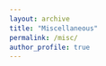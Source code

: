 ```yaml
---
layout: archive
title: "Miscellaneous"
permalink: /misc/
author_profile: true
---
```



<html lang="en">
<head>
    <meta charset="UTF-8">
    <meta name="viewport" content="width=device-width, initial-scale=1.0">
    <style>
        .slider {
            width: 100%;
            max-width: 600px; /* Adjust the width as needed */
            margin: auto;
            overflow: hidden;
            position: relative;
        }

        .slides {
            display: flex;
            transition: transform 0.5s ease;
        }

        .slide {
            width: 100%;
            flex-shrink: 0;
            position: relative;
        }

        .slide img {
            width: 100%;
            height: auto;
            display: block;
        }

        .caption {
            position: absolute;
            bottom: 10px;
            left: 10px;
            color: white;
            background-color: rgba(0, 0, 0, 0.5);
            padding: 5px;
            border-radius: 3px;
            opacity: 0; /* Hide caption initially */
            transition: opacity 0.3s; /* Smooth transition for showing/hiding caption */
        }
        .slide:hover .caption {
            opacity: 1; /* Show caption on hover */
        }

        .navigation-manual {
            position: absolute;
            width: 100%;
            margin-top: -50px;
            display: flex;
            justify-content: center;
            list-style: none;
        }

        .manual-btn {
            border: 2px solid #40D3DC;
            padding: 5px;
            border-radius: 10px;
            cursor: pointer;
            transition: background-color 0.5s;
        }

        .manual-btn:not(:last-child) {
            margin-right: 40px;
        }

        .manual-btn:hover {
            background-color: #40D3DC;
        }
    </style>
</head>
<body>

<div class="slider">
    <div class="slides">
        <div class="slide">
            <img src="../images/csu_2103.jpg" alt="Image 1">
            <div class="caption">When visiting Central South University as an exchange student in Fall 2021, I was honored and pleased to become the header student of Class 2103 at School of Automation.</div>
        </div>
        <div class="slide">
            <img src="../images/ustb_graduation.png" alt="Image 2">
            <div class="caption">Graduating from University of Science and Technology Beijing.</div>
        </div>
        <div class="slide">
            <img src="../images/westlake_bar.jpg" alt="Image 3">
            <div class="caption">'Westlake Bar', nice to meet the gifted youngs.</div>
        </div>
        <div class="slide">
            <img src="../images/PEBBLE_2024.jpg" alt="Image 4">
            <div class="caption">Teaching assistant for PEBBLE BioFusion summer camp.</div>
        </div>
    </div>
    <div class="navigation-manual">
        <label for="radio1" class="manual-btn"></label>
        <label for="radio2" class="manual-btn"></label>
        <label for="radio3" class="manual-btn"></label>
        <label for="radio4" class="manual-btn"></label>
    </div>
    <input type="radio" name="radio-btn" id="radio1" checked>
    <input type="radio" name="radio-btn" id="radio2">
    <input type="radio" name="radio-btn" id="radio3">
    <input type="radio" name="radio-btn" id="radio4">
</div>

<script>
    let index = 0;
    const slides = document.querySelectorAll('.slide');
    const totalSlides = slides.length;
    const delay = 3000; // Change image every 3 seconds

    function showSlide(index) {
        slides.forEach((slide, i) => {
            slide.style.transform = `translateX(-${100 * i}%)`;
        });
    }

    showSlide(index);

    function nextSlide() {
        index = (index + 1) % totalSlides;
        showSlide(index);
    }

    setInterval(nextSlide, delay);

    // Handle manual navigation
    document.querySelectorAll('.manual-btn').forEach((btn, i) => {
        btn.onclick = function() {
            clearInterval(setInterval(nextSlide, delay)); // Stop auto play when manual navigation happens
            nextSlide(); // Go to the slide
            setTimeout(() => {
                setInterval(nextSlide, delay); // Restart auto play after a while
            }, delay);
        };
    });
</script>
</body>
</html>